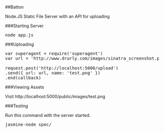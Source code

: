 ##Batton

Node.JS Static File Server with an API for uploading


###Starting Server

<pre>
node app.js
</pre>

###Uploading

<pre>
var superagent = require('superagent')
var url = 'http://www.drurly.com/images/sinatra_screenshot.png'

request.post('http://localhost:5000/upload')
.send({ url: url, name: 'test.png' })
.end(callback)
</pre>

###Viewing Assets

Visit http://localhost:5000/public/images/test.png

###Testing

Run this command with the server started.

<pre>
jasmine-node spec/
</pre>
